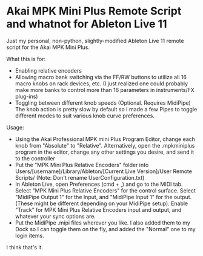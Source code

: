 # Akai MPK Mini Plus Remote Script and whatnot for Ableton Live 11

Just my personal, non-python, slightly-modified Ableton Live 11 remote script for the Akai MPK Mini Plus. 

What this is for:
- Enabling relative encoders
- Allowing macro bank switching via the FF/RW buttons to utilize all 16 macro knobs on rack devices, etc. (I just realized one could probably make more banks to control more than 16 parameters in instruments/FX plug-ins)
- Toggling between different knob speeds (Optional. Requires MidiPipe) The knob action is pretty slow by default so I made a few Pipes to toggle different modes to suit various knob curve preferences.

Usage:
- Using the Akai Professional MPK mini Plus Program Editor, change each knob from "Absolute" to "Relative". Alternatively, open the .mpkminiplus program in the editor, change any other settings you desire, and send it to the controller
- Put the "MPK Mini Plus Relative Encoders" folder into Users/[username]/Library/Ableton/[Current Live Version]/User Remote Scripts/ (Note: Don't rename UserConfiguration.txt)
- In Ableton Live, open Preferences (cmd + ,) and go to the MIDI tab. Select "MPK Mini Plus Relative Encoders" for the control surface. Select "MidiPipe Output 1" for the Input, and "MidiPipe Input 1" for the output. (These might be different depending on your MidiPipe setup). Enable "Track" for MPK Mini Plus Relative Encoders input and output, and whatever your sync options are.
- Put the MidiPipe .mipi files wherever you like. I also added them to my Dock so I can toggle them on the fly, and added the "Normal" one to my login items.

I think that's it.
